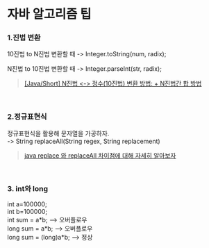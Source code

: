 # 자바 알고리즘 팁
### 1.진법 변환
10진법 to N진법 변환할 때
-> Integer.toString(num, radix);

N진법 to 10진법 변환할 때
-> Integer.parseInt(str, radix);
> [[Java/Short] N진법 <-> 정수(10진법) 변환 방법: + N진법간 합 방법](https://adjh54.tistory.com/118)

</br>

### 2.정규표현식
정규표현식을 활용해 문자열을 가공하자. </br>
-> String replaceAll(String regex, String replacement)
> [java replace 와 replaceAll 차이점에 대해 자세히 알아보자](https://djusti.tistory.com/8)


</br>

### 3. int와 long
int a=100000; </br>
int b=100000; </br>
int sum = a\*b; --> 오버플로우 </br>
long sum = a\*b; --> 오버플로우 </br>
long sum = (long)a*b; --> 정상 </br>
